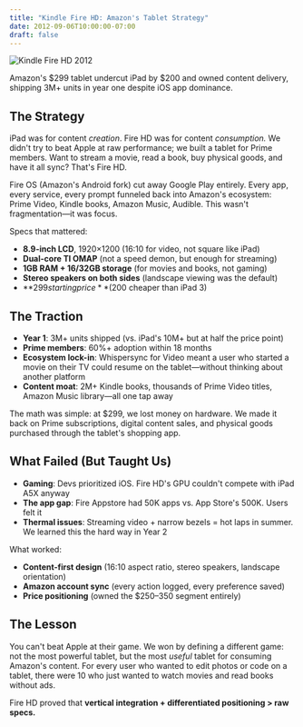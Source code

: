 ```yaml
---
title: "Kindle Fire HD: Amazon's Tablet Strategy"
date: 2012-09-06T10:00:00-07:00
draft: false
---
```


![Kindle Fire HD 2012](/kindle_fire_hd_2012.jpg)

Amazon's $299 tablet undercut iPad by $200 and owned content delivery, shipping 3M+ units in year one despite iOS app dominance.

## The Strategy

iPad was for content *creation*. Fire HD was for content *consumption.* We didn't try to beat Apple at raw performance; we built a tablet for Prime members. Want to stream a movie, read a book, buy physical goods, and have it all sync? That's Fire HD.

Fire OS (Amazon's Android fork) cut away Google Play entirely. Every app, every service, every prompt funneled back into Amazon's ecosystem: Prime Video, Kindle books, Amazon Music, Audible. This wasn't fragmentation—it was focus.

Specs that mattered:
- **8.9-inch LCD**, 1920×1200 (16:10 for video, not square like iPad)
- **Dual-core TI OMAP** (not a speed demon, but enough for streaming)
- **1GB RAM + 16/32GB storage** (for movies and books, not gaming)
- **Stereo speakers on both sides** (landscape viewing was the default)
- **$299 starting price** ($200 cheaper than iPad 3)

## The Traction

- **Year 1**: 3M+ units shipped (vs. iPad's 10M+ but at half the price point)
- **Prime members**: 60%+ adoption within 18 months
- **Ecosystem lock-in**: Whispersync for Video meant a user who started a movie on their TV could resume on the tablet—without thinking about another platform
- **Content moat**: 2M+ Kindle books, thousands of Prime Video titles, Amazon Music library—all one tap away

The math was simple: at $299, we lost money on hardware. We made it back on Prime subscriptions, digital content sales, and physical goods purchased through the tablet's shopping app.

## What Failed (But Taught Us)

- **Gaming**: Devs prioritized iOS. Fire HD's GPU couldn't compete with iPad A5X anyway
- **The app gap**: Fire Appstore had 50K apps vs. App Store's 500K. Users felt it
- **Thermal issues**: Streaming video + narrow bezels = hot laps in summer. We learned this the hard way in Year 2

What worked:
- **Content-first design** (16:10 aspect ratio, stereo speakers, landscape orientation)
- **Amazon account sync** (every action logged, every preference saved)
- **Price positioning** (owned the $250–350 segment entirely)

## The Lesson

You can't beat Apple at their game. We won by defining a different game: not the most powerful tablet, but the most *useful* tablet for consuming Amazon's content. For every user who wanted to edit photos or code on a tablet, there were 10 who just wanted to watch movies and read books without ads.

Fire HD proved that **vertical integration + differentiated positioning > raw specs.**

